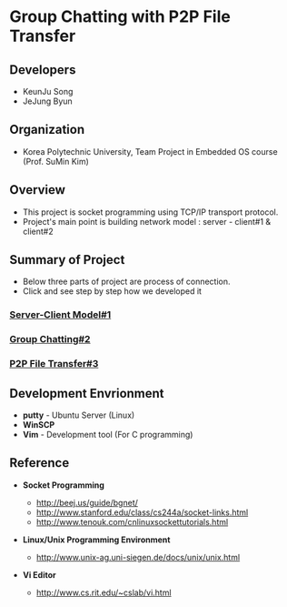 # **Group Chatting with P2P File Transfer**

## **Developers**
* KeunJu Song
* JeJung Byun

## **Organization**
* Korea Polytechnic University, Team Project in Embedded OS course (Prof. SuMin Kim)

## **Overview**
* This project is socket programming using TCP/IP transport protocol.
* Project's main point is building network model : server - client#1 & client#2

## **Summary of Project**
* Below three parts of project are process of connection.
* Click and see step by step how we developed it 

### **[Server-Client Model#1](https://github.com/KeunJuSong/Group-Chatting-with-P2P-File-Transfer/tree/master/OS_Term_Project1)**

### **[Group Chatting#2](https://github.com/KeunJuSong/Group-Chatting-with-P2P-File-Transfer/tree/master/OS_Term_Project2)**

### **[P2P File Transfer#3](https://github.com/KeunJuSong/Group-Chatting-with-P2P-File-Transfer/tree/master/OS_Term_Project3)**

## **Development Envrionment**
* **putty** - Ubuntu Server (Linux)
* **WinSCP** 
* **Vim** - Development tool (For C programming)

## **Reference**
* **Socket Programming**
  * http://beej.us/guide/bgnet/
  * http://www.stanford.edu/class/cs244a/socket-links.html
  * http://www.tenouk.com/cnlinuxsockettutorials.html

* **Linux/Unix Programming Environment**
  * http://www.unix-ag.uni-siegen.de/docs/unix/unix.html

* **Vi Editor**
  * http://www.cs.rit.edu/~cslab/vi.html
